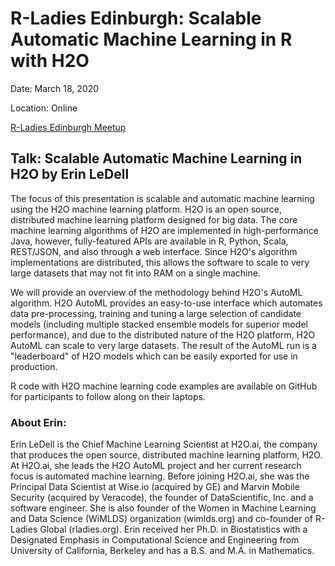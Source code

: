 # R-Ladies Edinburgh: Scalable Automatic Machine Learning in R with H2O

Date: March 18, 2020

Location: Online

[R-Ladies Edinburgh Meetup](https://www.meetup.com/rladies-edinburgh/events/268531085/)

## Talk: Scalable Automatic Machine Learning in H2O by Erin LeDell

The focus of this presentation is scalable and automatic machine learning using the H2O machine learning platform. H2O is an open source, distributed machine learning platform designed for big data. The core machine learning algorithms of H2O are implemented in high-performance Java, however, fully-featured APIs are available in R, Python, Scala, REST/JSON, and also through a web interface. Since H2O's algorithm implementations are distributed, this allows the software to scale to very large datasets that may not fit into RAM on a single machine.

We will provide an overview of the methodology behind H2O's AutoML algorithm. H2O AutoML provides an easy-to-use interface which automates data pre-processing, training and tuning a large selection of candidate models (including multiple stacked ensemble models for superior model performance), and due to the distributed nature of the H2O platform, H2O AutoML can scale to very large datasets. The result of the AutoML run is a "leaderboard" of H2O models which can be easily exported for use in production.

R code with H2O machine learning code examples are available on GitHub for participants to follow along on their laptops.

### About Erin:

Erin LeDell is the Chief Machine Learning Scientist at H2O.ai, the company that produces the open source, distributed machine learning platform, H2O. At H2O.ai, she leads the H2O AutoML project and her current research focus is automated machine learning. Before joining H2O.ai, she was the Principal Data Scientist at Wise.io (acquired by GE) and Marvin Mobile Security (acquired by Veracode), the founder of DataScientific, Inc. and a software engineer. She is also founder of the Women in Machine Learning and Data Science (WiMLDS) organization (wimlds.org) and co-founder of R-Ladies Global (rladies.org). Erin received her Ph.D. in Biostatistics with a Designated Emphasis in Computational Science and Engineering from University of California, Berkeley and has a B.S. and M.A. in Mathematics.